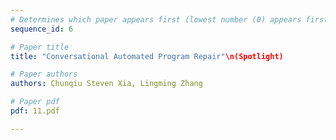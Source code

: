 ```yaml
---
# Determines which paper appears first (lowest number (0) appears first)
sequence_id: 6

# Paper title
title: "Conversational Automated Program Repair"\n(Spotlight)

# Paper authors
authors: Chunqiu Steven Xia, Lingming Zhang 

# Paper pdf
pdf: 11.pdf

---
```


